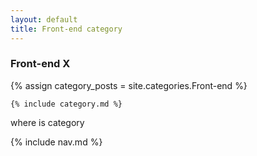 ```yaml
---
layout: default
title: Front-end category
---
```


<div class="cate_cont x">
    <h3 class="cc_title">Front-end X</h3>
    {% assign category_posts = site.categories.Front-end %}

    {% include category.md %}
    
</div>
where is category

{% include nav.md %}
